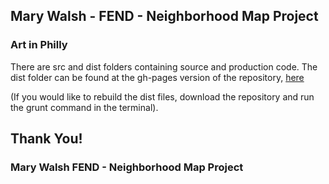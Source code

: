 ## Mary Walsh  - FEND - Neighborhood Map Project

### Art in Philly

There are src and dist folders containing source and production code. The dist folder can be found at the gh-pages version of the repository, [here](http://marydurkin.github.io/Art-in-Philly/)


(If you would like to rebuild the dist files, download the repository and run the grunt command in the terminal).



## Thank You!

### Mary Walsh FEND - Neighborhood Map Project






